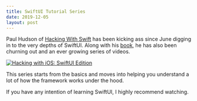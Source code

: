 ```yaml
---
title: SwiftUI Tutorial Series
date: 2019-12-05
layout: post
---
```


Paul Hudson of [Hacking With Swift][1] has been kicking ass since June digging 
in to the very depths of SwiftUI. Along with his [book][3], he has also been
churning out and an ever growing series of videos.

[![Hacking with iOS: SwiftUI Edition][4]][2]

This series starts from the basics and moves into helping you understand a lot
of how the framework works under the hood.

If you have any intention of learning SwiftUI, I highly recommend watching.


[1]: https://www.hackingwithswift.com
[2]: https://www.youtube.com/playlist?list=PLuoeXyslFTuZRi4q4VT6lZKxYbr7so1Mr
[3]: https://www.hackingwithswift.com/quick-start/swiftui
[4]: https://img.youtube.com/vi/uUMWEu2YJew/0.jpg